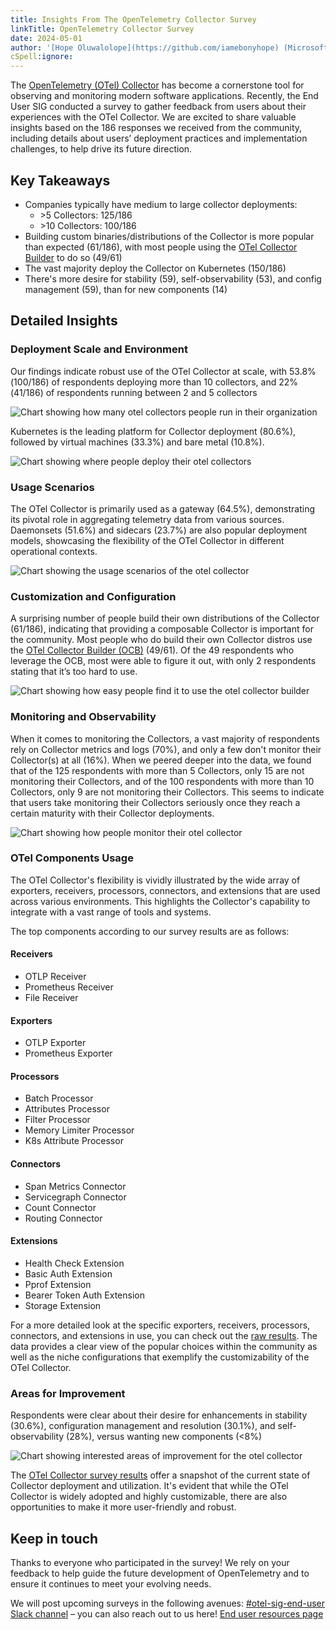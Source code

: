 ```yaml
---
title: Insights From The OpenTelemetry Collector Survey
linkTitle: OpenTelemetry Collector Survey
date: 2024-05-01
author: '[Hope Oluwalolope](https://github.com/iamebonyhope) (Microsoft)'
cSpell:ignore: 
---
```


The [OpenTelemetry (OTel) Collector](https://opentelemetry.io/docs/collector/) has become a cornerstone tool for observing and monitoring modern software applications. Recently, the End User SIG conducted a survey to gather feedback from users about their experiences with the OTel Collector. We are excited to share valuable insights based on the 186 responses we received from the community, including details about users’ deployment practices and implementation challenges, to help drive its future direction.

## Key Takeaways
- Companies typically have medium to large collector deployments:
  - \>5 Collectors: 125/186
  - \>10 Collectors: 100/186
- Building custom binaries/distributions of the Collector is more popular than expected (61/186), with most people using the [OTel Collector Builder](https://github.com/open-telemetry/opentelemetry-collector-builder) to do so (49/61)
- The vast majority deploy the Collector on Kubernetes (150/186)
- There's more desire for stability (59), self-observability (53), and config management (59), than for new components (14)

## Detailed Insights

### Deployment Scale and Environment
Our findings indicate robust use of the OTel Collector at scale, with 53.8%(100/186) of respondents deploying more than 10 collectors, and  22%(41/186) of respondents running between 2 and 5 collectors

![Chart showing how many otel collectors people run in their organization](deployment-scale.png)

Kubernetes is the leading platform for Collector deployment (80.6%), followed by virtual machines (33.3%) and bare metal (10.8%).

![Chart showing where people deploy their otel collectors](deployment-environment.png)

### Usage Scenarios 
The OTel Collector is primarily used as a gateway (64.5%), demonstrating its pivotal role in aggregating telemetry data from various sources. Daemonsets (51.6%) and sidecars (23.7%) are also popular deployment models, showcasing the flexibility of the OTel Collector in different operational contexts.

![Chart showing the usage scenarios of the otel collector](usage-scenarios.png)

### Customization and Configuration
A surprising number of people build their own distributions of the Collector (61/186), indicating that providing a composable Collector is important for the community. Most people who do build their own Collector distros use the [OTel Collector Builder (OCB)](https://github.com/open-telemetry/opentelemetry-collector-builder) (49/61). Of the 49 respondents who leverage the OCB, most were able to figure it out, with only 2 respondents stating that it’s too hard to use.

![Chart showing how easy people find it to use the otel collector builder](ocb-usage.png)

### Monitoring and Observability
When it comes to monitoring the Collectors, a vast majority of respondents rely on Collector metrics and logs (70%), and only a few don't monitor their Collector(s) at all (16%). When we peered deeper into the data, we found that of the 125 respondents with more than 5 Collectors, only 15 are not monitoring their Collectors, and of the 100 respondents with more than 10 Collectors, only 9 are not monitoring their Collectors. This seems to indicate that users take monitoring their Collectors seriously once they reach a certain maturity with their Collector deployments.

![Chart showing how people monitor their otel collector](monitoring.png)

### OTel Components Usage
The OTel Collector's flexibility is vividly illustrated by the wide array of exporters, receivers, processors, connectors, and extensions that are used across various environments. This highlights the Collector's capability to integrate with a vast range of tools and systems.

The top components according to our survey results are as follows:

#### Receivers
- OTLP Receiver
- Prometheus Receiver
- File Receiver

#### Exporters
- OTLP Exporter
- Prometheus Exporter

#### Processors
- Batch Processor
- Attributes Processor
- Filter Processor
- Memory Limiter Processor
- K8s Attribute Processor

#### Connectors
- Span Metrics Connector
- Servicegraph Connector
- Count Connector
- Routing Connector

#### Extensions
- Health Check Extension
- Basic Auth Extension
- Pprof Extension
- Bearer Token Auth Extension
- Storage Extension

For a more detailed look at the specific exporters, receivers, processors, connectors, and extensions in use, you can check out the [raw results](https://github.com/open-telemetry/sig-end-user/blob/main/end-user-surveys/otel-collector/otel-collector-survey.csv). The data provides a clear view of the popular choices within the community as well as the niche configurations that exemplify the customizability of the OTel Collector.

### Areas for Improvement
Respondents were clear about their desire for enhancements in stability (30.6%),  configuration management and resolution (30.1%), and self-observability (28%), versus wanting new components (<8%)

![Chart showing interested areas of improvement for the otel collector](areas-of-improvement.png)

The [OTel Collector survey results](https://github.com/open-telemetry/sig-end-user/blob/main/end-user-surveys/otel-collector/otel-collector-survey.csv) offer a snapshot of the current state of Collector deployment and utilization. It's evident that while the OTel Collector is widely adopted and highly customizable, there are also opportunities to make it more user-friendly and robust. 

## Keep in touch
Thanks to everyone who participated in the survey! We rely on your feedback to help guide  the future development of OpenTelemetry and to ensure it continues to meet your evolving needs. 

We will post upcoming surveys in the following avenues:
[#otel-sig-end-user Slack channel](https://cloud-native.slack.com/archives/C01RT3MSWGZ) – you can also reach out to us here!
[End user resources page](https://opentelemetry.io/community/end-user/)

